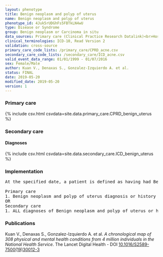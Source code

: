 ```yaml
---
layout: phenotype
title: Benign neoplasm and polyp of uterus
name: Benign neoplasm and polyp of uterus
phenotype_id: 4Juk5rUDGhFs5FBTkLN4wU 
type: Disease or Syndrome
group: Benign neoplasm or Carcinoma in situ
data_sources: Primary care (Clinical Practice Research Datalink)<br>Hospitalizations (Hospital Episode Statistics) 
clinical_terminologies: ICD-10, Read Version 2 
validation: cross-source
primary_care_code_lists: /primary_care/CPRD_acne.csv
secondary_care_code_lists: /secondary_care/ICD_acne.csv
valid_event_data_range: 01/01/1999 - 01/07/2016
sex: Female/Male
author: Kuan V., Denaxas S., Gonzalez-Izquierdo A. et al.
status: FINAL
date: 2019-05-20
modified_date: 2019-05-20
version: 1
---
```

### Primary care 
{% include csv.html csvdata=site.data.primary_care.CPRD_benign_uterus %}
### Secondary care 
#### Diagnoses 
{% include csv.html csvdata=site.data.secondary_care.ICD_benign_uterus %}
### Implementation 
<pre>At the specified date, a patient is defined as having had Benign neoplasm and polyp of uterus IF they meet the criteria for any of the following on or before the specified date. The earliest date on which the individual meets any of the following criteria on or before the specified date is defined as the first event date:

Primary care
1. Benign neoplasm and polyp of uterus diagnosis or history of diagnosis during a consultation 
OR
Secondary care
1. ALL diagnoses of Benign neoplasm and polyp of uterus or history of diagnosis during a hospitalization</pre> 
 
### Publications 
Kuan V., Denaxas S., Gonzalez-Izquierdo A. et al. _A chronological map of 308 physical and mental health conditions from 4 million individuals in the National Health Service_. The Lancet Digital Health - DOI <a href='https://www.thelancet.com/journals/landig/article/PIIS2589-7500(19)30012-3/fulltext'>10.1016/S2589-7500(19)30012-3</a>